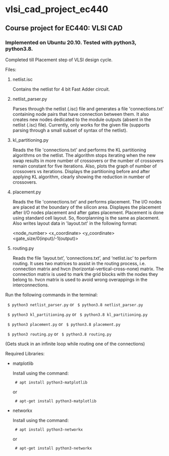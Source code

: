 # vlsi_cad_project_ec440
## Course project for EC440: VLSI CAD

### Implemented on Ubuntu 20.10. Tested with python3, python3.8.

Completed till Placement step of VLSI design cycle.


Files:
1) netlist.isc

   Contains the netlist for 4 bit Fast Adder circuit.

2) netlist_parser.py

   Parses through the netlist (.isc) file and generates a file 'connections.txt'
   containing node pairs that have connection between them. It also creates new
   nodes dedicated to the module outputs (absent in the netlist (.isc) file).
   Currently, only works for the given file (supports parsing through a small
   subset of syntax of the netlist).

3) kl_partitioning.py

   Reads the file 'connections.txt' and performs the KL partitioning algorithms
   on the netlist. The algorithm stops iterating when the new swap results in
   more number of crossovers or the number of crossovers remain constant for
   five iterations. Also, plots the graph of number of crossovers vs iterations.
   Displays the partitioning before and after applying KL algorithm, clearly
   showing the reduction in number of crossovers.

4) placement.py

   Reads the file 'connections.txt' and performs placement. The I/O nodes are
   placed at the boundary of the silicon area. Displayes the placement after
   I/O nodes placement and after gates placement. Placement is done using
   standard cell layout. So, floorplanning is the same as placement. Also writes
   layout data in 'layout.txt' in the following format:

   <node_number> <x_coordinate> <y_coordinate> <gate_size/0(input)/-1(output)>

5) routing.py

   Reads the file ‘layout.txt’, ‘connections.txt’, and ‘netlist.isc’ to perform
   routing. It uses two matrices to assist in the routing process, i.e.
   connection matrix and hvcn (horizontal-vertical-cross-none) matrix. The
   connection matrix is used to mark the  grid blocks with the nodes they belong
   to. hvcn matrix is used to avoid wrong overappings in the interconnections.

Run the following commands in the terminal:

` $ python3 netlist_parser.py` or ` $ python3.8 netlist_parser.py`

` $ python3 kl_partitioning.py` or ` $ python3.8 kl_partitioning.py`

` $ python3 placement.py` or ` $ python3.8 placement.py`

` $ python3 routing.py` or ` $ python3.8 routing.py`

(Gets stuck in an infinite loop while routing one of the connections)

Required Libraries:
- matplotlib

  Install using the command:

  ` # apt install python3-matplotlib`

  or

  ` # apt-get install python3-matplotlib`


- networkx

  Install using the command:

  ` # apt install python3-networkx`

  or

  ` # apt-get install python3-networkx`
